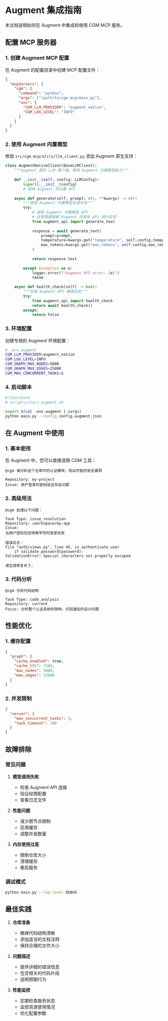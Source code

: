 # Augment 集成指南

本文档说明如何在 Augment 中集成和使用 CGM MCP 服务。

## 配置 MCP 服务器

### 1. 创建 Augment MCP 配置

在 Augment 的配置目录中创建 MCP 配置文件：

```json
{
  "mcpServers": {
    "cgm": {
      "command": "python",
      "args": ["/path/to/cgm-mcp/main.py"],
      "env": {
        "CGM_LLM_PROVIDER": "augment_native",
        "CGM_LOG_LEVEL": "INFO"
      }
    }
  }
}
```

### 2. 使用 Augment 内置模型

修改 `src/cgm_mcp/utils/llm_client.py` 添加 Augment 原生支持：

```python
class AugmentNativeClient(BaseLLMClient):
    """Augment 原生 LLM 客户端，使用 Augment 内置模型能力"""
    
    def __init__(self, config: LLMConfig):
        super().__init__(config)
        # 使用 Augment 的内置 API
        
    async def generate(self, prompt: str, **kwargs) -> str:
        """使用 Augment 内置模型生成文本"""
        try:
            # 调用 Augment 内置模型 API
            # 这里需要根据 Augment 的具体 API 进行实现
            from augment_api import generate_text
            
            response = await generate_text(
                prompt=prompt,
                temperature=kwargs.get("temperature", self.config.temperature),
                max_tokens=kwargs.get("max_tokens", self.config.max_tokens)
            )
            
            return response.text
            
        except Exception as e:
            logger.error(f"Augment API error: {e}")
            raise
            
    async def health_check(self) -> bool:
        """检查 Augment API 健康状态"""
        try:
            from augment_api import health_check
            return await health_check()
        except:
            return False
```

### 3. 环境配置

创建专用的 Augment 环境配置：

```bash
# .env.augment
CGM_LLM_PROVIDER=augment_native
CGM_LOG_LEVEL=INFO
CGM_GRAPH_MAX_NODES=5000
CGM_GRAPH_MAX_EDGES=25000
CGM_MAX_CONCURRENT_TASKS=5
```

### 4. 启动脚本

```bash
#!/bin/bash
# scripts/start_augment.sh

export $(cat .env.augment | xargs)
python main.py --config config.augment.json
```

## 在 Augment 中使用

### 1. 基本使用

在 Augment 中，您可以直接调用 CGM 工具：

```
@cgm 请分析这个仓库中的认证模块，找出可能的安全漏洞

Repository: my-project
Issue: 用户登录时密码验证存在问题
```

### 2. 高级用法

```
@cgm 处理以下问题：

Task Type: issue_resolution
Repository: /workspace/my-app
Issue: 
当用户密码包含特殊字符时登录失败

错误日志：
File "auth/views.py", line 45, in authenticate_user
    if validate_password(password):
ValidationError: Special characters not properly escaped

请生成修复补丁。
```

### 3. 代码分析

```
@cgm 分析代码结构

Task Type: code_analysis  
Repository: current
Focus: 分析整个认证系统的架构，识别潜在的设计问题
```

## 性能优化

### 1. 缓存配置

```json
{
  "graph": {
    "cache_enabled": true,
    "cache_ttl": 7200,
    "max_nodes": 5000,
    "max_edges": 25000
  }
}
```

### 2. 并发限制

```json
{
  "server": {
    "max_concurrent_tasks": 3,
    "task_timeout": 180
  }
}
```

## 故障排除

### 常见问题

1. **模型调用失败**
   - 检查 Augment API 连接
   - 验证权限配置
   - 查看日志文件

2. **性能问题**
   - 减少图节点限制
   - 启用缓存
   - 调整并发数量

3. **内存使用过高**
   - 限制仓库大小
   - 清理缓存
   - 重启服务

### 调试模式

```bash
python main.py --log-level DEBUG
```

## 最佳实践

1. **仓库准备**
   - 确保代码结构清晰
   - 添加适当的文档注释
   - 保持合理的文件大小

2. **问题描述**
   - 提供详细的错误信息
   - 包含相关的代码片段
   - 说明预期行为

3. **性能监控**
   - 定期检查服务状态
   - 监控资源使用情况
   - 优化配置参数
